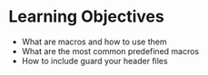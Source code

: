 # Learning Objectives

* What are macros and how to use them
* What are the most common predefined macros
* How to include guard your header files
